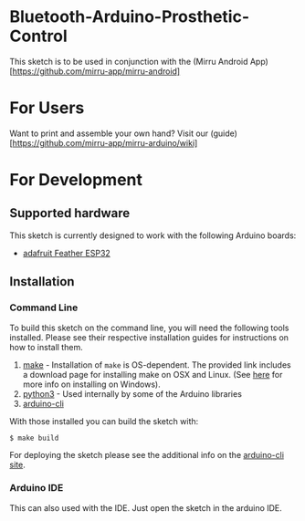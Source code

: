 # Bluetooth-Arduino-Prosthetic-Control
This sketch is to be used in conjunction with the (Mirru Android App)[https://github.com/mirru-app/mirru-android]

# For Users
Want to print and assemble your own hand? Visit our (guide)[https://github.com/mirru-app/mirru-arduino/wiki]

# For Development

## Supported hardware

This sketch is currently designed to work with the following Arduino boards:
  * [adafruit Feather ESP32](https://www.adafruit.com/product/3405)

## Installation

### Command Line
To build this sketch on the command line, you will need the following tools installed. Please see their respective installation guides for instructions on how to install them.

  1. [make](https://www.gnu.org/software/make/) - Installation of `make` is OS-dependent. The provided link includes a download page for installing make on OSX and Linux. (See [here](https://stackoverflow.com/questions/32127524/how-to-install-and-use-make-in-windows) for more info on installing on Windows).
  1. [python3](https://www.python.org/downloads/) - Used internally by some of the Arduino libraries
  1. [arduino-cli](https://arduino.github.io/arduino-cli/latest/)


With those installed you can build the sketch with:

```shell
$ make build
```
For deploying the sketch please see the additional info on the [arduino-cli site](https://arduino.github.io/arduino-cli/latest/getting-started/#compile-and-upload-the-sketch).

### Arduino IDE

This can also used with the IDE. Just open the sketch in the arduino IDE.
